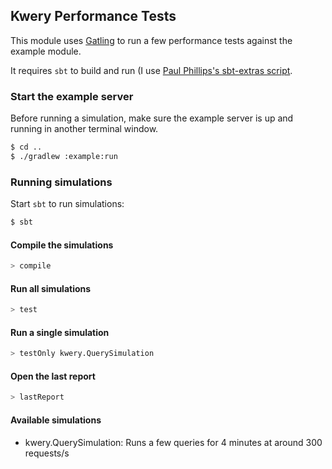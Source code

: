 ## Kwery Performance Tests

This module uses [Gatling](http://gatling.io/) to run a few performance tests against the example module.

It requires `sbt` to build and run (I use [Paul Phillips's sbt-extras script](https://github.com/paulp/sbt-extras).

### Start the example server

Before running a simulation, make sure the example server is up and running in another terminal window.

```bash
$ cd ..
$ ./gradlew :example:run
```

### Running simulations

Start `sbt` to run simulations:

```bash
$ sbt
```

#### Compile the simulations

```bash
> compile
```

#### Run all simulations

```bash
> test
```

#### Run a single simulation

```bash
> testOnly kwery.QuerySimulation
```

#### Open the last report

```bash
> lastReport
```

#### Available simulations

* kwery.QuerySimulation: Runs a few queries for 4 minutes at around 300 requests/s


